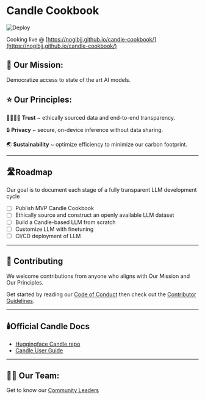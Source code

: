 # Candle Cookbook

![Deploy](https://github.com/nogibjj/candle-cookbook/actions/workflows/deploy.yml/badge.svg)

Cooking live @ [https://nogibjj.github.io/candle-cookbook/](https://nogibjj.github.io/candle-cookbook/)

## 🚀 Our Mission:

Democratize access to state of the art AI models.

## ⭐ Our Principles: 

🫱🏾‍🫲🏼 **Trust** ~ ethically sourced data and end-to-end transparency.

🔒 **Privacy** ~ secure, on-device inference without data sharing.

🌏 **Sustainability** ~ optimize efficiency to minimize our carbon footprint.

<hr>

## 🛣️Roadmap

Our goal is to document each stage of a fully transparent LLM development cycle

- [ ] Publish MVP Candle Cookbook
- [ ] Ethically source and construct an openly available LLM dataset
- [ ] Build a Candle-based LLM from scratch
- [ ] Customize LLM with finetuning
- [ ] CI/CD deployment of LLM

<hr>

## 🌱 Contributing

We welcome contributions from anyone who aligns with Our Mission and Our Principles.

Get started by reading our [Code of Conduct](./CODE_OF_CONDUCT.md) then check out the [Contributor Guidelines](./CONTRIBUTING.md).

<hr>

## 🕯️Official Candle Docs

* [Huggingface Candle repo](https://github.com/huggingface/candle)
* [Candle User Guide](https://huggingface.github.io/candle/guide/installation.html)


<hr>

## 🧑‍🍳 Our Team: 

Get to know our [Community Leaders](./TEAM.md)
